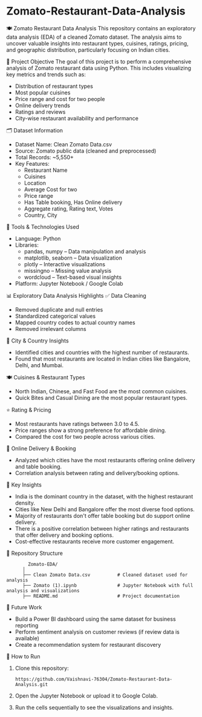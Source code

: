 # Zomato-Restaurant-Data-Analysis
🍽️ Zomato Restaurant Data Analysis
This repository contains an exploratory data analysis (EDA) of a cleaned Zomato dataset. 
The analysis aims to uncover valuable insights into restaurant types, cuisines, ratings, 
pricing, and geographic distribution, particularly focusing on Indian cities.

📌 Project Objective
The goal of this project is to perform a comprehensive analysis of Zomato restaurant data 
using Python. This includes visualizing key metrics and trends such as:
  - Distribution of restaurant types
  - Most popular cuisines
  - Price range and cost for two people
  - Online delivery trends
  - Ratings and reviews
  - City-wise restaurant availability and performance

🗂️ Dataset Information
  - Dataset Name: Clean Zomato Data.csv
  - Source: Zomato public data (cleaned and preprocessed)
  - Total Records: ~5,550+
  - Key Features:
    - Restaurant Name
    - Cuisines
    - Location
    - Average Cost for two
    - Price range
    - Has Table booking, Has Online delivery
    - Aggregate rating, Rating text, Votes
    - Country, City
  
🧪 Tools & Technologies Used
 - Language: Python
 - Libraries:
   - pandas, numpy – Data manipulation and analysis
   - matplotlib, seaborn – Data visualization
   - plotly – Interactive visualizations
   - missingno – Missing value analysis
   - wordcloud – Text-based visual insights
 - Platform: Jupyter Notebook / Google Colab

📊 Exploratory Data Analysis Highlights
✅ Data Cleaning
 - Removed duplicate and null entries
 - Standardized categorical values
 - Mapped country codes to actual country names
 - Removed irrelevant columns

📍 City & Country Insights
 - Identified cities and countries with the highest number of restaurants.
 - Found that most restaurants are located in Indian cities like Bangalore, Delhi,
    and Mumbai.
    
🍽️ Cuisines & Restaurant Types
 - North Indian, Chinese, and Fast Food are the most common cuisines.
 - Quick Bites and Casual Dining are the most popular restaurant types.

⭐ Rating & Pricing
 - Most restaurants have ratings between 3.0 to 4.5.
 - Price ranges show a strong preference for affordable dining.
 - Compared the cost for two people across various cities.

🚚 Online Delivery & Booking
 - Analyzed which cities have the most restaurants offering online delivery
   and table booking.
 - Correlation analysis between rating and delivery/booking options.

📌 Key Insights
- India is the dominant country in the dataset, with the highest restaurant density.
- Cities like New Delhi and Bangalore offer the most diverse food options.
- Majority of restaurants don't offer table booking but do support online delivery.
- There is a positive correlation between higher ratings and restaurants that
  offer delivery and booking options.
- Cost-effective restaurants receive more customer engagement.

📁 Repository Structure

            Zomato-EDA/
          │
          ├── Clean Zomato Data.csv          # Cleaned dataset used for analysis
          ├── Zomato (1).ipynb               # Jupyter Notebook with full analysis and visualizations
          ├── README.md                      # Project documentation

📌 Future Work
- Build a Power BI dashboard using the same dataset for business reporting
- Perform sentiment analysis on customer reviews (if review data is available)
- Create a recommendation system for restaurant discovery

🚀 How to Run
  1. Clone this repository:
     
         https://github.com/Vaishnavi-76304/Zomato-Restaurant-Data-Analysis.git
     
  3. Open the Jupyter Notebook or upload it to Google Colab.
  4. Run the cells sequentially to see the visualizations and insights.







